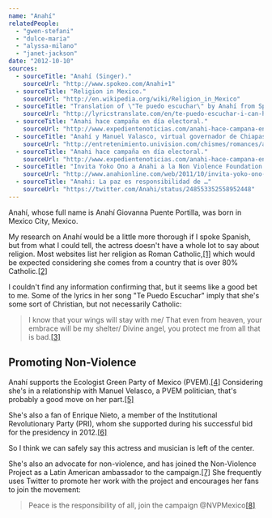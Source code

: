 ```yaml
---
name: "Anahí"
relatedPeople:
  - "gwen-stefani"
  - "dulce-maria"
  - "alyssa-milano"
  - "janet-jackson"
date: "2012-10-10"
sources:
  - sourceTitle: "Anahí (Singer)."
    sourceUrl: "http://www.spokeo.com/Anahi+1"
  - sourceTitle: "Religion in Mexico."
    sourceUrl: "http://en.wikipedia.org/wiki/Religion_in_Mexico"
  - sourceTitle: "Translation of \"Te puedo escuchar\" by Anahí from Spanish to English."
    sourceUrl: "http://lyricstranslate.com/en/te-puedo-escuchar-i-can-hear-you.html"
  - sourceTitle: "Anahi hace campaña en día electoral."
    sourceUrl: "http://www.expedientenoticias.com/anahi-hace-campana-en-dia-electoral-2129"
  - sourceTitle: "Anahí y Manuel Valasco, virtual governador de Chiapas, presumieron su amor en Nueva York."
    sourceUrl: "http://entretenimiento.univision.com/chismes/romances/article/2012-08-22/anahi-y-manuel-velasco-presumieron-su-amor-en-nueva-york"
  - sourceTitle: "Anahi hace campaña en día electoral."
    sourceUrl: "http://www.expedientenoticias.com/anahi-hace-campana-en-dia-electoral-2129"
  - sourceTitle: "Invita Yoko Ono a Anahi a la Non Violence Foundation."
    sourceUrl: "http://www.anahionline.com/web/2011/10/invita-yoko-ono-a-anahi-a-la-non-violence-foundation/"
  - sourceTitle: "Anahi: La paz es responsibilidad de …"
    sourceUrl: "https://twitter.com/Anahi/status/248553352558952448"
---
```


Anahí, whose full name is Anahí Giovanna Puente Portilla, was born in Mexico City, Mexico.

My research on Anahí would be a little more thorough if I spoke Spanish, but from what I could tell, the actress doesn't have a whole lot to say about religion. Most websites list her religion as Roman Catholic,<a class="source-citation" href="http://www.spokeo.com/Anahi+1" title="Anahí (Singer).">[1]</a> which would be expected considering she comes from a country that is over 80% Catholic.<a class="source-citation" href="http://en.wikipedia.org/wiki/Religion_in_Mexico" title="Religion in Mexico.">[2]</a>

I couldn't find any information confirming that, but it seems like a good bet to me. Some of the lyrics in her song "Te Puedo Escuchar" imply that she's some sort of Christian, but not necessarily Catholic:

>I know that your wings will stay with me/ That even from heaven, your embrace will be my shelter/ Divine angel, you protect me from all that is bad.<a class="source-citation" href="http://lyricstranslate.com/en/te-puedo-escuchar-i-can-hear-you.html" title="Translation of &quot;Te puedo escuchar&quot; by Anahí from Spanish to English.">[3]</a>

## 

## Promoting Non-Violence

Anahí supports the Ecologist Green Party of Mexico (PVEM).<a class="source-citation" href="http://www.expedientenoticias.com/anahi-hace-campana-en-dia-electoral-2129" title="Anahi hace campaña en día electoral.">[4]</a> Considering she's in a relationship with Manuel Velasco, a PVEM politician, that's probably a good move on her part.<a class="source-citation" href="http://entretenimiento.univision.com/chismes/romances/article/2012-08-22/anahi-y-manuel-velasco-presumieron-su-amor-en-nueva-york" title="Anahí y Manuel Valasco, virtual governador de Chiapas, presumieron su amor en Nueva York.">[5]</a>

She's also a fan of Enrique Nieto, a member of the Institutional Revolutionary Party (PRI), whom she supported during his successful bid for the presidency in 2012.<a class="source-citation" href="http://www.expedientenoticias.com/anahi-hace-campana-en-dia-electoral-2129" title="Anahi hace campaña en día electoral.">[6]</a>

So I think we can safely say this actress and musician is left of the center.

She's also an advocate for non-violence, and has joined the Non-Violence Project as a Latin American ambassador to the campaign.<a class="source-citation" href="http://www.anahionline.com/web/2011/10/invita-yoko-ono-a-anahi-a-la-non-violence-foundation/" title="Invita Yoko Ono a Anahi a la Non Violence Foundation.">[7]</a> She frequently uses Twitter to promote her work with the project and encourages her fans to join the movement:

>Peace is the responsibility of all, join the campaign @NVPMexico<a class="source-citation" href="https://twitter.com/Anahi/status/248553352558952448" title="Anahi: La paz es responsibilidad de …">[8]</a>